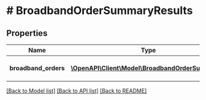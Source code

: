 # # BroadbandOrderSummaryResults

## Properties

Name | Type | Description | Notes
------------ | ------------- | ------------- | -------------
**broadband_orders** | [**\OpenAPI\Client\Model\BroadbandOrderSummary[]**](BroadbandOrderSummary.md) | Array of BroadbandOrderSummary structs | [optional]

[[Back to Model list]](../../README.md#models) [[Back to API list]](../../README.md#endpoints) [[Back to README]](../../README.md)
